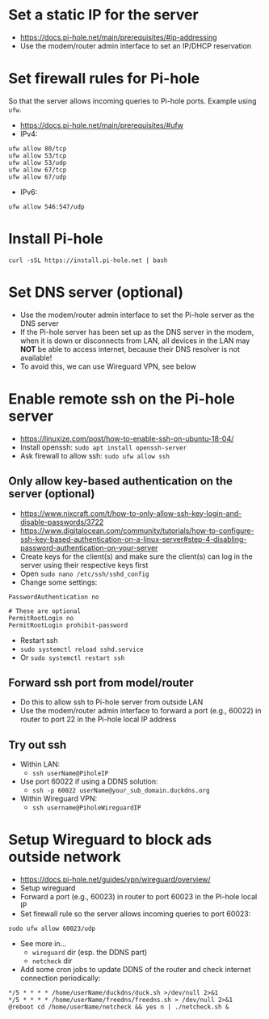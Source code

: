 # Set a static IP for the server
- https://docs.pi-hole.net/main/prerequisites/#ip-addressing
- Use the modem/router admin interface to set an IP/DHCP reservation

# Set firewall rules for Pi-hole
So that the server allows incoming queries to Pi-hole ports. Example using `ufw`.
- https://docs.pi-hole.net/main/prerequisites/#ufw
- IPv4:
```
ufw allow 80/tcp
ufw allow 53/tcp
ufw allow 53/udp
ufw allow 67/tcp
ufw allow 67/udp
```
- IPv6:
```
ufw allow 546:547/udp
```

# Install Pi-hole
`curl -sSL https://install.pi-hole.net | bash`

# Set DNS server (optional)
- Use the modem/router admin interface to set the Pi-hole server as the DNS server
- If the Pi-hole server has been set up as the DNS server in the modem, when it is down or disconnects from LAN, all devices in the LAN may **NOT** be able to access internet, because their DNS resolver is not available!
- To avoid this, we can use Wireguard VPN, see below

# Enable remote ssh on the Pi-hole server
- https://linuxize.com/post/how-to-enable-ssh-on-ubuntu-18-04/
- Install openssh: `sudo apt install openssh-server`
- Ask firewall to allow ssh: `sudo ufw allow ssh`
## Only allow key-based authentication on the server (optional)
- https://www.nixcraft.com/t/how-to-only-allow-ssh-key-login-and-disable-passwords/3722
- https://www.digitalocean.com/community/tutorials/how-to-configure-ssh-key-based-authentication-on-a-linux-server#step-4-disabling-password-authentication-on-your-server
- Create keys for the client(s) and make sure the client(s) can log in the server using their respective keys first
- Open `sudo nano /etc/ssh/sshd_config`
- Change some settings:
```
PasswordAuthentication no

# These are optional
PermitRootLogin no
PermitRootLogin prohibit-password
```
- Restart ssh
- `sudo systemctl reload sshd.service`
- Or `sudo systemctl restart ssh`
## Forward ssh port from model/router
- Do this to allow ssh to Pi-hole server from outside LAN
- Use the modem/router admin interface to forward a port (e.g., 60022) in router to port 22 in the Pi-hole local IP address
## Try out ssh
- Within LAN:
    - `ssh userName@PiholeIP`
- Use port 60022 if using a DDNS solution:
    - `ssh -p 60022 userName@your_sub_domain.duckdns.org`
- Within Wireguard VPN:
    - `ssh username@PiholeWireguardIP`

# Setup Wireguard to block ads outside network
- https://docs.pi-hole.net/guides/vpn/wireguard/overview/
- Setup wireguard
- Forward a port (e.g., 60023) in router to port 60023 in the Pi-hole local IP
- Set firewall rule so the server allows incoming queries to port 60023:
```
sudo ufw allow 60023/udp
```
- See more in...
    - `wireguard` dir (esp. the DDNS part)
    - `netcheck` dir
- Add some cron jobs to update DDNS of the router and check internet connection periodically:
```
*/5 * * * * /home/userName/duckdns/duck.sh >/dev/null 2>&1
*/5 * * * * /home/userName/freedns/freedns.sh > /dev/null 2>&1
@reboot cd /home/userName/netcheck && yes n | ./netcheck.sh &
```

